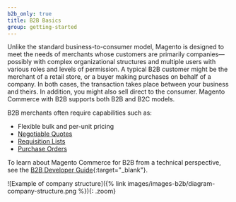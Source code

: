 ```yaml
---
b2b_only: true
title: B2B Basics
group: getting-started
---
```


Unlike the standard business-to-consumer model, Magento is designed to meet the needs of merchants whose customers are primarily companies—possibly with complex organizational structures and multiple users with various roles and levels of permission. A typical B2B customer might be the merchant of a retail store, or a buyer making purchases on behalf of a company. In both cases, the transaction takes place between your business and theirs. In addition, you might also sell direct to the consumer. Magento Commerce with B2B supports both B2B and B2C models.

B2B merchants often require capabilities such as:

- Flexible bulk and per-unit pricing
- [Negotiable Quotes](https://docs.magento.com/user-guide/sales/quotes.html)
- [Requisition Lists](https://docs.magento.com/user-guide/configuration/customers/requisition-lists.html)
- [Purchase Orders](https://docs.magento.com/user-guide/payment/purchase-order.html)

To learn about Magento Commerce for B2B from a technical perspective, see the [B2B Developer Guide][1]{:target="_blank"}.

![Example of company structure]({% link images/images-b2b/diagram-company-structure.png %}){: .zoom}

[1]: https://devdocs.magento.com/guides/v2.4/b2b/bk-b2b.html
